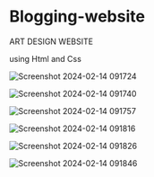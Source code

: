# Blogging-website
ART DESIGN WEBSITE

using Html and Css

![Screenshot 2024-02-14 091724](https://github.com/Aadarsh123-dot/Blogging-website/assets/113118427/ee809eac-2f02-4ba8-9ee1-b7747a08d447)


![Screenshot 2024-02-14 091740](https://github.com/Aadarsh123-dot/Blogging-website/assets/113118427/5a185b40-eca4-4c7b-8612-257fb8c2289a)


![Screenshot 2024-02-14 091757](https://github.com/Aadarsh123-dot/Blogging-website/assets/113118427/fb2cb5fc-8d12-497b-b431-dde962bee6c8)


![Screenshot 2024-02-14 091816](https://github.com/Aadarsh123-dot/Blogging-website/assets/113118427/28568f7e-e13e-4a67-ae75-599e32bfbf0e)


![Screenshot 2024-02-14 091826](https://github.com/Aadarsh123-dot/Blogging-website/assets/113118427/7c62af44-f5c7-4b1c-b5b7-c62d116878b3)


![Screenshot 2024-02-14 091846](https://github.com/Aadarsh123-dot/Blogging-website/assets/113118427/5a18ee64-3993-451c-8e72-b168a9a29291)

